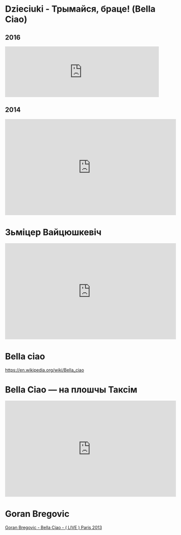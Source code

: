 # Dzieciuki - Трымайся, браце! (Bella Cіao)

## 2016

<iframe width="100%" height="166" scrolling="no" frameborder="no" src="https://w.soundcloud.com/player/?url=https%3A//api.soundcloud.com/tracks/251065657&amp;color=ff5500"></iframe>

## 2014

<iframe width="560" height="315" src="https://www.youtube.com/embed/UBzIshw8yrM?rel=0" frameborder="0" allowfullscreen></iframe>

# Зьміцер Вайцюшкевіч

<iframe width="560" height="315" src="https://www.youtube.com/embed/bbhTtTg9jzg?rel=0" frameborder="0" allowfullscreen></iframe>

# Bella ciao

https://en.wikipedia.org/wiki/Bella_ciao

# Bella Ciao — на плошчы Таксім

<iframe width="560" height="315" src="https://www.youtube.com/embed/zpKDcTw3cKQ?rel=0" frameborder="0" allowfullscreen></iframe>

# Goran Bregovic

[Goran Bregovic - Bella Ciao - ( LIVE ) Paris 2013](https://www.youtube.com/watch?v=OyMA84-mowI)
